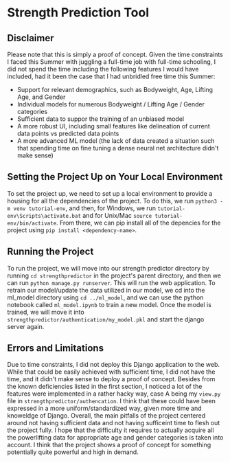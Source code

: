 # Strength Prediction Tool

## Disclaimer
Please note that this is simply a proof of concept. Given the time constraints I faced this Summer with juggling a full-time job with full-time schooling, I did not spend the time including the following features I would have included, had it been the case that I had unbridled free time this Summer:
- Support for relevant demographics, such as Bodyweight, Age, Lifting Age, and Gender
- Individual models for numerous Bodyweight / Lifting Age / Gender categories
- Sufficient data to suppor the training of an unbiased model
- A more robust UI, including small features like delineation of current data points vs predicted data points
- A more advanced ML model (the lack of data created a situation such that spending time on fine tuning a dense neural net architecture didn't make sense)

## Setting the Project Up on Your Local Environment
To set the project up, we need to set up a local environment to provide a housing for all the dependencies of the project. To do this, we run `python3 -m venv tutorial-env`, and then, for Windows, we run `tutorial-env\Scripts\activate.bat` and for Unix/Mac `source tutorial-env/bin/activate`. From there, we can pip install all of the depencies for the project using `pip install <dependency-name>`.

## Running the Project
To run the project, we will move into our strength predictor directory by running `cd strengthpredictor` in the project's parent directory, and then we can run `python manage.py runserver`. This will run the web application. To retrain our model/update the data utilized in our model, we cd into the ml_model directory using `cd ../ml_model`, and we can use the python notebook called `ml_model.ipynb` to train a new model. Once the model is trained, we will move it into `strengthpredictor/authentication/my_model.pkl` and start the django server again.

## Errors and Limitations
Due to time constraints, I did not deploy this Django application to the web. While that could be easily achieved with sufficient time, I did not have the time, and it didn't make sense to deploy a proof of concept. Besides from the known deficiencies listed in the first section, I noticed a lot of the features were implemented in a rather hacky way, case A being my `view.py` file in `strengthpredictor/authencation`. I think that these could have been expressed in a more uniform/standardized way, given more time and knoweldge of Django. Overall, the main pitfalls of the project centered around not having sufficient data and not having sufficeint time to flesh out the project fully. I hope that the difficulty it requires to actually acquire all the powerlifting data for appropriate age and gender categories is taken into account. I think that the project shows a proof of concept for something potentially quite powerful and high in demand.